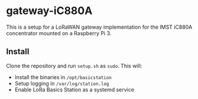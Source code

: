 # gateway-iC880A

This is a setup for a LoRaWAN gateway implementation for the IMST iC880A concentrator mounted on a Raspberry Pi 3. 

## Install

Clone the repository and run `setup.sh` as `sudo`. This will:
 * Install the binaries in `/opt/basicstation`
 * Setup logging in `/var/log/station.log`
 * Enable LoRa Basics Station as a systemd service
